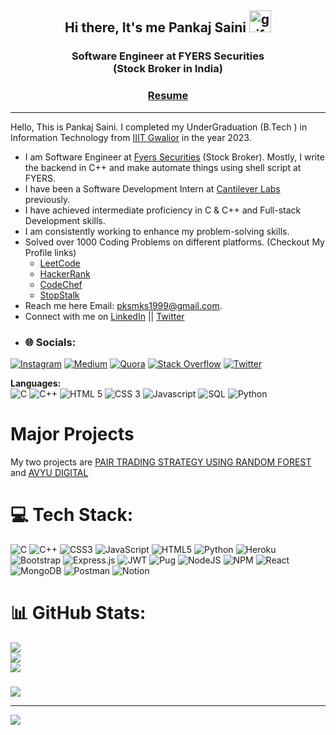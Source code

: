 
## <div align="center"> Hi there, It's me Pankaj Saini <img alt="gif" src="https://media.giphy.com/media/hvRJCLFzcasrR4ia7z/giphy.gif" style="height: 35px"/></div>


<div align="center">
 <h3> Software Engineer at FYERS Securities 
 <br> (Stock Broker in India)
 </h3>
</div>

<div align="center">

  <h3>

[Resume](https://bit.ly/sainipankaj)

 </h3>

</div>



<hr/>

Hello, This is Pankaj Saini. I completed my UnderGraduation (B.Tech ) in Information Technology from [IIIT Gwalior](http://www.iiitm.ac.in/index.php/en/) in the year 2023.

- I am Software Engineer at [Fyers Securities](https://fyers.in/) (Stock Broker). Mostly, I write the backend in C++ and make automate things using shell script at FYERS.
- I have been a Software Development Intern at [Cantilever Labs](https://www.cantileverlabs.com/) previously.
-  I have achieved intermediate proficiency in C & C++ and Full-stack Development skills. 
-  I am consistently working to enhance my problem-solving skills.
- Solved over 1000 Coding Problems on different platforms. (Checkout My Profile links)
  -    [LeetCode](https://leetcode.com/blacky_bomb_15/)  
  -    [HackerRank](https://www.hackerrank.com/blacky_bomb_15?hr_r=1)
  -    [CodeChef](https://www.codechef.com/users/blacky_bomb_15)
  -    [StopStalk](https://www.stopstalk.com/user/profile/blacky_bomb_15)
- Reach me here  Email: [pksmks1999@gmail.com](mailto:pksmks1999@gmail.com).
- Connect with me on [LinkedIn](https://www.linkedin.com/in/saini-pankaj/) || [Twitter](https://twitter.com/Engineer_Bear_)
- ### 🌐 Socials:
[![Instagram](https://img.shields.io/badge/Instagram-%23E4405F.svg?logo=Instagram&logoColor=white)](https://instagram.com/_pnkj_15) [![Medium](https://img.shields.io/badge/Medium-12100E?logo=medium&logoColor=white)](https://medium.com/@sainipankaj) [![Quora](https://img.shields.io/badge/Quora-%23B92B27.svg?logo=Quora&logoColor=white)](https://quora.com/profile/Pankaj-Saini-299) [![Stack Overflow](https://img.shields.io/badge/-Stackoverflow-FE7A16?logo=stack-overflow&logoColor=white)](https://stackoverflow.com/users/18286495/pankaj-kumar-saini) [![Twitter](https://img.shields.io/badge/Twitter-%231DA1F2.svg?logo=Twitter&logoColor=white)](https://twitter.com/Engineer_Bear_) 

<!-- - 👯 I’m looking to collaborate on Node.js. -->
<!-- - 🤔 I’m looking for help with AWS. --> 

<!-- **Tools and Softwares:**  
<img title="Git" src="https://img.icons8.com/color/40/000000/git.png"/> <img title="Github" src="https://img.icons8.com/fluency/40/000000/github.png"/>
<img title="Reactjs" src="https://img.icons8.com/color/40/000000/react-native.png"/> 
<img title="Bootstrap 4" src="https://img.icons8.com/color/40/000000/bootstrap.png"/> 
<img title="Material-UI" src="https://img.icons8.com/color/40/000000/material-ui.png"/> 
<img title="Nodejs" src="https://img.icons8.com/color/50/000000/nodejs.png"/> 
<img title="MongoDB database" src="https://img.icons8.com/color/40/000000/mongodb.png"/>  -->
<!-- <img title="Heroku deployment" src="https://img.icons8.com/color/40/000000/heroku.png"/> -->
<!-- <img title="Gitlab" src="https://img.icons8.com/color/40/000000/gitlab.png"/>  -->


**Languages:**  
<img title="C" src="https://img.icons8.com/color/40/000000/c-programming.png"/> <img title="C++" src="https://img.icons8.com/color/40/000000/c-plus-plus-logo.png"/>
<img title="HTML 5" src="https://img.icons8.com/color/40/000000/html-5--v1.png"/> 
<img title="CSS 3" src="https://img.icons8.com/color/40/000000/css3.png"/>
<img title="Javascript" src="https://img.icons8.com/color/40/000000/javascript.png"/> 
<img title="SQL" src="https://img.icons8.com/color/40/000000/sql.png"/> 
<img title="Python" src="https://img.icons8.com/fluency/40/000000/python.png"/> 

<!-- [![Pankaj's GitHub stats](https://github-readme-stats.vercel.app/api?username=sainipankaj15&show_icons=true&theme=radical)](https://github.com/sainipankaj15/github-readme-stats)
![Top Langs](https://github-readme-stats.vercel.app/api/top-langs/?username=sainipankaj15&hide=css,html&theme=tokyonight)
![](https://komarev.com/ghpvc/?username=sainipankaj15&color=dc143c) -->




<!-- 
# 💫 About Me:
🔭 I'm <br>👯 I’m looking to collaborate on<br>🤝 I’m looking for help with<br>🌱 I’m currently learning<br>💬 Ask me about<br>⚡ Fun fact -->

# Major Projects
My two projects are [PAIR TRADING STRATEGY USING RANDOM FOREST](https://github.com/sainipankaj15/PAIR-TRADING-STRATEGY-USING-RANDOM-FOREST) and [AVYU DIGITAL](https://github.com/sainipankaj15/AVYU-DIGITAL_Version_2)
# 💻 Tech Stack:
![C](https://img.shields.io/badge/c-%2300599C.svg?style=for-the-badge&logo=c&logoColor=white) ![C++](https://img.shields.io/badge/c++-%2300599C.svg?style=for-the-badge&logo=c%2B%2B&logoColor=white) ![CSS3](https://img.shields.io/badge/css3-%231572B6.svg?style=for-the-badge&logo=css3&logoColor=white) ![JavaScript](https://img.shields.io/badge/javascript-%23323330.svg?style=for-the-badge&logo=javascript&logoColor=%23F7DF1E) ![HTML5](https://img.shields.io/badge/html5-%23E34F26.svg?style=for-the-badge&logo=html5&logoColor=white) ![Python](https://img.shields.io/badge/python-3670A0?style=for-the-badge&logo=python&logoColor=ffdd54) ![Heroku](https://img.shields.io/badge/heroku-%23430098.svg?style=for-the-badge&logo=heroku&logoColor=white) ![Bootstrap](https://img.shields.io/badge/bootstrap-%23563D7C.svg?style=for-the-badge&logo=bootstrap&logoColor=white) ![Express.js](https://img.shields.io/badge/express.js-%23404d59.svg?style=for-the-badge&logo=express&logoColor=%2361DAFB) ![JWT](https://img.shields.io/badge/JWT-black?style=for-the-badge&logo=JSON%20web%20tokens) ![Pug](https://img.shields.io/badge/Pug-FFF?style=for-the-badge&logo=pug&logoColor=A86454) ![NodeJS](https://img.shields.io/badge/node.js-6DA55F?style=for-the-badge&logo=node.js&logoColor=white) ![NPM](https://img.shields.io/badge/NPM-%23000000.svg?style=for-the-badge&logo=npm&logoColor=white) ![React](https://img.shields.io/badge/react-%2320232a.svg?style=for-the-badge&logo=react&logoColor=%2361DAFB) ![MongoDB](https://img.shields.io/badge/MongoDB-%234ea94b.svg?style=for-the-badge&logo=mongodb&logoColor=white) ![Postman](https://img.shields.io/badge/Postman-FF6C37?style=for-the-badge&logo=postman&logoColor=white) ![Notion](https://img.shields.io/badge/Notion-%23000000.svg?style=for-the-badge&logo=notion&logoColor=white)
# 📊 GitHub Stats:
![](https://github-readme-stats.vercel.app/api?username=sainipankaj15&theme=dark&hide_border=false&include_all_commits=true&count_private=true)<br/>
![](https://github-readme-streak-stats.herokuapp.com/?user=sainipankaj15&theme=dark&hide_border=false)<br/>
![](https://github-readme-stats.vercel.app/api/top-langs/?username=sainipankaj15&theme=dark&hide_border=false&include_all_commits=true&count_private=true&layout=compact)

<!-- ## 🏆 GitHub Trophies
![](https://github-profile-trophy.vercel.app/?username=sainipankaj15&theme=onedark&no-frame=false&no-bg=false&margin-w=4) -->

### 
![](https://quotes-github-readme.vercel.app/api?type=horizontal&theme=dark)

---
[![](https://visitcount.itsvg.in/api?id=sainipankaj15&icon=5&color=0)](https://visitcount.itsvg.in)
